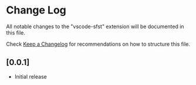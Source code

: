 # Change Log

All notable changes to the "vscode-sfst" extension will be documented in this file.

Check [Keep a Changelog](http://keepachangelog.com/) for recommendations on how to structure this file.

## [0.0.1]

- Initial release